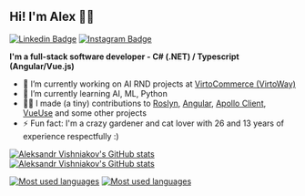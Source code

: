 ## Hi! I'm Alex 👋🏻

[![Linkedin Badge](https://img.shields.io/badge/-LinkedIn-0e76a8?style=flat-square&logo=Linkedin&logoColor=white)](https://linkedin.com/in/aleksandr-vishniakov-209001171)
[![Instagram Badge](https://img.shields.io/badge/-Instagram-e4405f?style=flat-square&logo=Instagram&logoColor=white)](https://instagram.com/asvishnyakov/)

**I'm a full-stack software developer - C# (.NET) / Typescript (Angular/Vue.js)**

- 🔭 I’m currently working on AI RND projects at [VirtoCommerce (VirtoWay)](https://virtocommerce.com/)
- 🌱 I’m currently learning AI, ML, Python
- 🤝🏻 I made (a tiny) contributions to [Roslyn](https://github.com/dotnet/roslyn), [Angular](https://github.com/angular/angular), [Apollo Client](https://github.com/apollographql/apollo-client), [VueUse](https://github.com/asvishnyakov/vueuse) and some other projects
- ⚡ Fun fact: I'm a crazy gardener and cat lover with 26 and 13 years of experience respectfully :)

[![Aleksandr Vishniakov's GitHub stats](https://github-readme-stats-red-ten-17.vercel.app/api?username=asvishnyakov&include_all_commits=true&show=reviews,prs_merged,prs_merged_percentage&show_icons=true&theme=dark#gh-dark-mode-only)](https://github.com/anuraghazra/github-readme-stats#gh-dark-mode-only)
[![Aleksandr Vishniakov's GitHub stats](https://github-readme-stats-red-ten-17.vercel.app/api?username=asvishnyakov&include_all_commits=true&show=reviews,prs_merged,prs_merged_percentage&show_icons=true&theme=default#gh-light-mode-only)](https://github.com/anuraghazra/github-readme-stats#gh-light-mode-only)

[![Most used languages](https://github-readme-stats-red-ten-17.vercel.app/api/top-langs/?username=asvishnyakov&layout=compact&card_width=467&theme=dark#gh-dark-mode-only)](https://github.com/anuraghazra/github-readme-stats#gh-dark-mode-only)
[![Most used languages](https://github-readme-stats-red-ten-17.vercel.app/api/top-langs/?username=asvishnyakov&layout=compact&card_width=467&theme=default#gh-light-mode-only)](https://github.com/anuraghazra/github-readme-stats#gh-light-mode-only)


<!--
**asvishnyakov/asvishnyakov** is a ✨ _special_ ✨ repository because its `README.md` (this file) appears on your GitHub profile.

Here are some ideas to get you started:

- 🔭 I’m currently working on ...
- 🌱 I’m currently learning ...
- 👯 I’m looking to collaborate on ...
- 🤔 I’m looking for help with ...
- 💬 Ask me about ...
- 📫 How to reach me: ...
- 😄 Pronouns: ...
- ⚡ Fun fact: ...
-->
